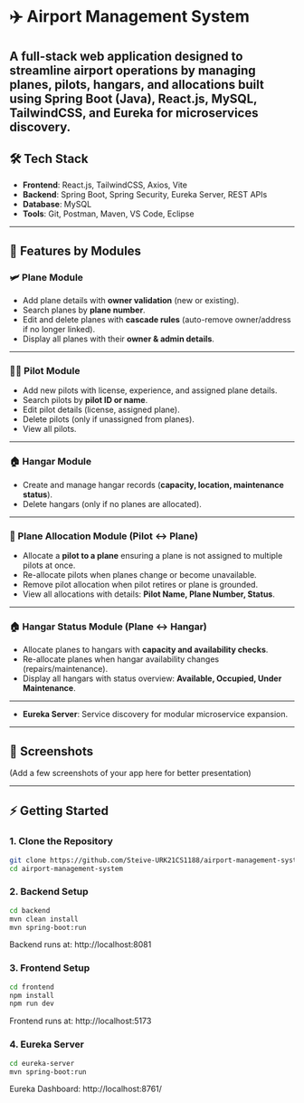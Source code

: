 # ✈️ Airport Management System  

A **full-stack web application** designed to streamline airport operations by managing planes, pilots, hangars, and allocations built using **Spring Boot (Java), React.js, MySQL, TailwindCSS, and Eureka for microservices discovery**.  
---

## 🛠️ Tech Stack

- **Frontend**: React.js, TailwindCSS, Axios, Vite  
- **Backend**: Spring Boot, Spring Security, Eureka Server, REST APIs  
- **Database**: MySQL  
- **Tools**: Git, Postman, Maven, VS Code, Eclipse  

---

## 📌 Features by Modules  

### 🛩️ Plane Module  
- Add plane details with **owner validation** (new or existing).  
- Search planes by **plane number**.  
- Edit and delete planes with **cascade rules** (auto-remove owner/address if no longer linked).  
- Display all planes with their **owner & admin details**.  

---

### 👨‍✈️ Pilot Module  
- Add new pilots with license, experience, and assigned plane details.  
- Search pilots by **pilot ID or name**.  
- Edit pilot details (license, assigned plane).  
- Delete pilots (only if unassigned from planes).  
- View all pilots.  

---

### 🏠 Hangar Module  
- Create and manage hangar records (**capacity, location, maintenance status**). 
- Delete hangars (only if no planes are allocated).  

---

### 🔄 Plane Allocation Module (Pilot ↔ Plane)  
- Allocate a **pilot to a plane** ensuring a plane is not assigned to multiple pilots at once.  
- Re-allocate pilots when planes change or become unavailable.  
- Remove pilot allocation when pilot retires or plane is grounded.  
- View all allocations with details: **Pilot Name, Plane Number, Status**.  

---

### 🏠 Hangar Status Module (Plane ↔ Hangar)  
- Allocate planes to hangars with **capacity and availability checks**.  
- Re-allocate planes when hangar availability changes (repairs/maintenance).  
- Display all hangars with status overview: **Available, Occupied, Under Maintenance**.  

---

- **Eureka Server**: Service discovery for modular microservice expansion.  

---

## 📸 Screenshots
(Add a few screenshots of your app here for better presentation)

---

## ⚡ Getting Started
### 1. Clone the Repository
```bash
git clone https://github.com/Steive-URK21CS1188/airport-management-system.git
cd airport-management-system
```
### 2. Backend Setup
```bash
cd backend
mvn clean install
mvn spring-boot:run
```
Backend runs at: http://localhost:8081
### 3. Frontend Setup
```bash
cd frontend
npm install
npm run dev
```
Frontend runs at: http://localhost:5173
### 4. Eureka Server
```bash
cd eureka-server
mvn spring-boot:run
```
Eureka Dashboard: http://localhost:8761/
